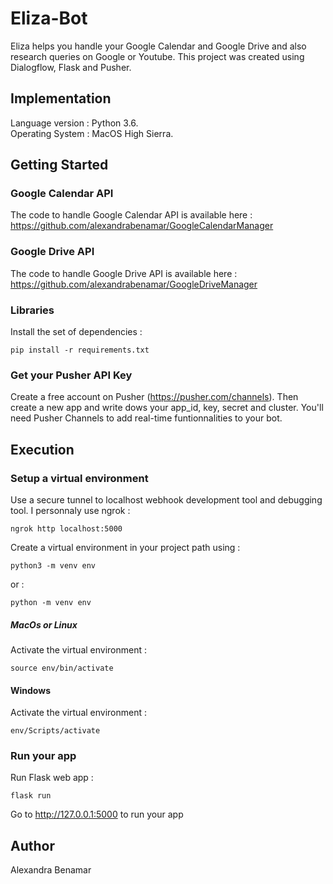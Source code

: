# Eliza-Bot
Eliza helps you handle your Google Calendar and Google Drive and also research queries on Google or Youtube.
This project was created using Dialogflow, Flask and Pusher.

## Implementation

Language version : Python 3.6. <br />
Operating System : MacOS High Sierra.

## Getting Started

### Google Calendar API

The code to handle Google Calendar API is available here : <br />
https://github.com/alexandrabenamar/GoogleCalendarManager

### Google Drive API

The code to handle Google Drive API is available here : <br />
https://github.com/alexandrabenamar/GoogleDriveManager

### Libraries

Install the set of dependencies : <br />
```
pip install -r requirements.txt
```

### Get your Pusher API Key

Create a free account on Pusher (https://pusher.com/channels). Then create a new app and write dows your app_id,
key, secret and cluster. You'll need Pusher Channels to add real-time funtionnalities to your bot.

## Execution

### Setup a virtual environment

Use a secure tunnel to localhost webhook development tool and debugging tool. I personnaly use ngrok : <br />
```
ngrok http localhost:5000
```

Create a virtual environment in your project path using : <br />
```
python3 -m venv env
```
or : <br />
```
python -m venv env
```

##### MacOs or Linux

Activate the virtual environment : <br />
```
source env/bin/activate
```

#### Windows

Activate the virtual environment : <br />
```
env/Scripts/activate
```

### Run your app

Run Flask web app : <br />
```
flask run
```

Go to http://127.0.0.1:5000 to run your app


## Author

Alexandra Benamar
